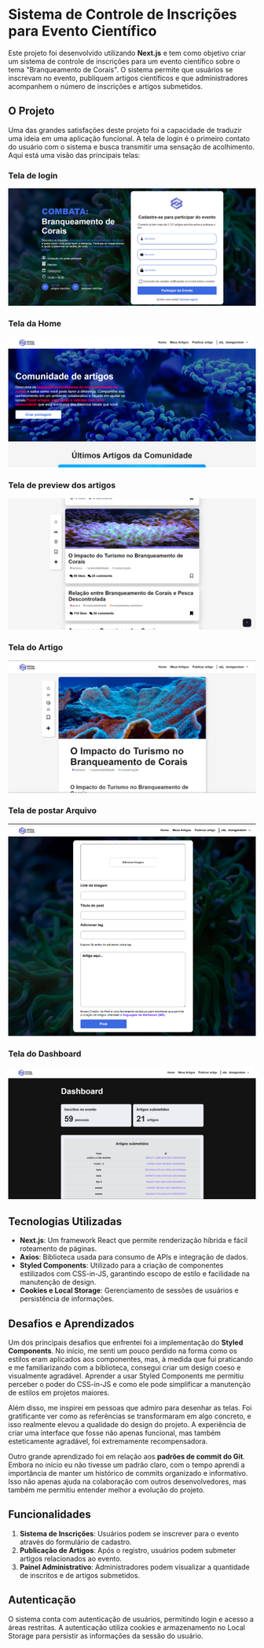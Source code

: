 # Sistema de Controle de Inscrições para Evento Científico

Este projeto foi desenvolvido utilizando **Next.js** e tem como objetivo criar um sistema de controle de inscrições para um evento científico sobre o tema "Branqueamento de Corais". O sistema permite que usuários se inscrevam no evento, publiquem artigos científicos e que administradores acompanhem o número de inscrições e artigos submetidos.

## O Projeto

Uma das grandes satisfações deste projeto foi a capacidade de traduzir uma ideia em uma aplicação funcional. A tela de login é o primeiro contato do usuário com o sistema e busca transmitir uma sensação de acolhimento. Aqui está uma visão das principais telas:

### Tela de login
![Tela de login](src/public/images-readme/telaDeLogin.png)

### Tela da Home
![Tela da Home](src/public/images-readme/home.png)

### Tela de preview dos artigos
![Tela de preview dos artigos](src/public/images-readme/artigos-preview.png)

### Tela do Artigo
![Tela do Artigo](src/public/images-readme/artigo.png)

### Tela de postar Arquivo
![Tela de postar Arquivo](src/public/images-readme/create-post.png)

### Tela do Dashboard
![Tela do Dashboard](src/public/images-readme/dashboard.png)

## Tecnologias Utilizadas

- **Next.js**: Um framework React que permite renderização híbrida e fácil roteamento de páginas.
- **Axios**: Biblioteca usada para consumo de APIs e integração de dados.
- **Styled Components**: Utilizado para a criação de componentes estilizados com CSS-in-JS, garantindo escopo de estilo e facilidade na manutenção de design.
- **Cookies e Local Storage**: Gerenciamento de sessões de usuários e persistência de informações.

## Desafios e Aprendizados

Um dos principais desafios que enfrentei foi a implementação do **Styled Components**. No início, me senti um pouco perdido na forma como os estilos eram aplicados aos componentes, mas, à medida que fui praticando e me familiarizando com a biblioteca, consegui criar um design coeso e visualmente agradável. Aprender a usar Styled Components me permitiu perceber o poder do CSS-in-JS e como ele pode simplificar a manutenção de estilos em projetos maiores.

Além disso, me inspirei em pessoas que admiro para desenhar as telas. Foi gratificante ver como as referências se transformaram em algo concreto, e isso realmente elevou a qualidade do design do projeto. A experiência de criar uma interface que fosse não apenas funcional, mas também esteticamente agradável, foi extremamente recompensadora.

Outro grande aprendizado foi em relação aos **padrões de commit do Git**. Embora no início eu não tivesse um padrão claro, com o tempo aprendi a importância de manter um histórico de commits organizado e informativo. Isso não apenas ajuda na colaboração com outros desenvolvedores, mas também me permitiu entender melhor a evolução do projeto.

## Funcionalidades

1. **Sistema de Inscrições**: Usuários podem se inscrever para o evento através do formulário de cadastro.
2. **Publicação de Artigos**: Após o registro, usuários podem submeter artigos relacionados ao evento.
3. **Painel Administrativo**: Administradores podem visualizar a quantidade de inscritos e de artigos submetidos.

## Autenticação

O sistema conta com autenticação de usuários, permitindo login e acesso a áreas restritas. A autenticação utiliza cookies e armazenamento no Local Storage para persistir as informações da sessão do usuário.
